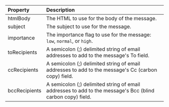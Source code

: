 | Property | Description |
| :--- | :--- |
| htmlBody   | The HTML to use for the body of the message. |
| subject    | The subject to use for the message. |
| importance | The importance flag to use for the message: `low`, `normal`, or `high`. |
| toRecipients | A semicolon (;) delimited string of email addresses to add to the message's To field. |
| ccRecipients | A semicolon (;) delimited string of email addresses to add to the message's Cc (carbon copy) field. |
| bccRecipients | A semicolon (;) delimited string of email addresses to add to the message's Bcc (blind carbon copy) field. |
